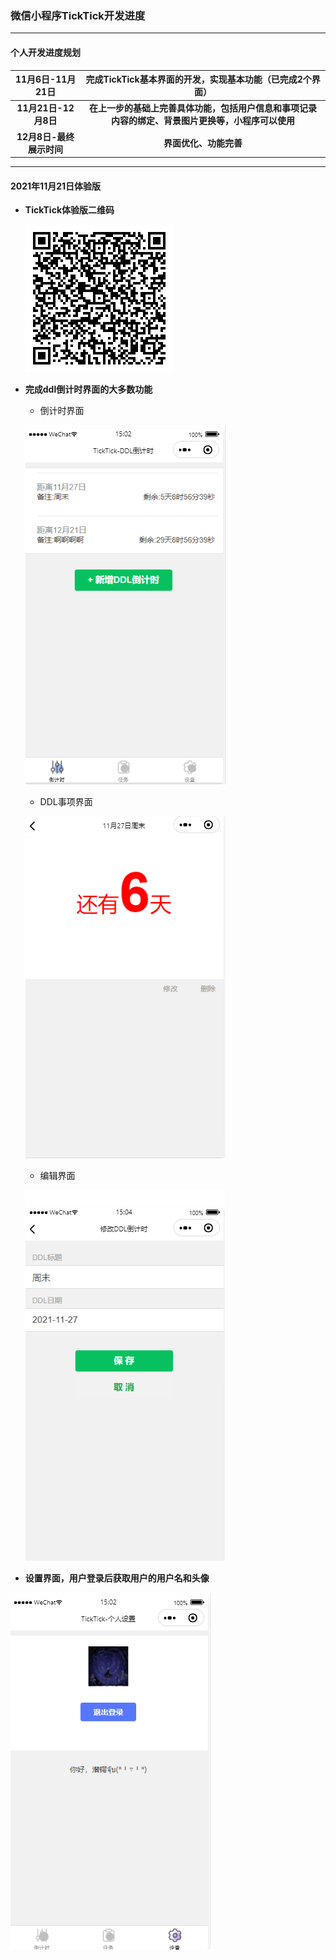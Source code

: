 ### 微信小程序TickTick开发进度

--------------------------------

#### 个人开发进度规划

|     11月6日-11月21日     |  完成TickTick基本界面的开发，实现基本功能（已完成2个界面）   |
| :----------------------: | :----------------------------------------------------------: |
|   **11月21日-12月8日**   | **在上一步的基础上完善具体功能，包括用户信息和事项记录内容的绑定、背景图片更换等，小程序可以使用** |
| **12月8日-最终展示时间** |                    **界面优化、功能完善**                    |

------------------

#### 2021年11月21日体验版

- **TickTick体验版二维码**

  <img src=".\img\oI4mh5d1VGl5DndECyNkyPwnnVZg.jpg" alt="oI4mh5d1VGl5DndECyNkyPwnnVZg" style="zoom:50%;" />

- **完成ddl倒计时界面的大多数功能**

  - 倒计时界面

  ![image-20211121150354579](.\img\image-20211121150354579.png)

  - DDL事项界面

  ![image-20211121150435908](.\img\image-20211121150435908.png)

  - 编辑界面

  ![image-20211121150521248](.\img\image-20211121150521248.png)

- **设置界面，用户登录后获取用户的用户名和头像**

![image-20211121150259118](.\img\image-20211121150259118.png)

